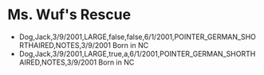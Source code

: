 # Ms. Wuf's Rescue
* Dog,Jack,3/9/2001,LARGE,false,false,6/1/2001,POINTER_GERMAN_SHORTHAIRED,NOTES,3/9/2001 Born in NC
* Dog,Jack,3/9/2001,LARGE,true,a,6/1/2001,POINTER_GERMAN_SHORTHAIRED,NOTES,3/9/2001 Born in NC